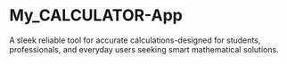 # My_CALCULATOR-App
A sleek reliable tool for accurate calculations-designed for students, professionals, and everyday users seeking smart mathematical solutions.
